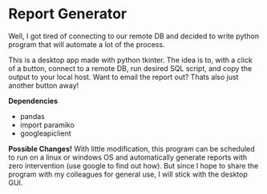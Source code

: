 # Report Generator

Well, I got tired of connecting to our remote DB and decided to write python program that will automate a lot of the process. 

This is a desktop app made with python tkinter. The idea is to, with a click of a button, connect to a remote DB, run desired SQL script, and copy the output to your local host. Want to email the report out? Thats also just another button away!

**Dependencies**
- pandas
- import paramiko
- googleapiclient


**Possible Changes!**
With little modification, this program can be scheduled to run on a linux or windows OS and automatically generate reports with zero intervention (use google to find out how). But since I hope to share the program with my colleagues for general use, I will stick with the desktop GUI.